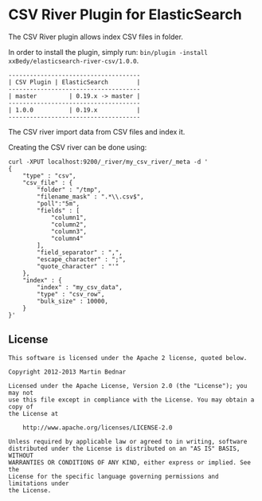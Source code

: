 CSV River Plugin for ElasticSearch
==================================

The CSV River plugin allows index CSV files in folder.

In order to install the plugin, simply run: `bin/plugin -install xxBedy/elasticsearch-river-csv/1.0.0`.

    -------------------------------------
    | CSV Plugin | ElasticSearch        |
    -------------------------------------
    | master         | 0.19.x -> master |
    -------------------------------------
    | 1.0.0          | 0.19.x           |
    -------------------------------------

The CSV river import data from CSV files and index it.

Creating the CSV river can be done using:

	curl -XPUT localhost:9200/_river/my_csv_river/_meta -d '
	{
	    "type" : "csv",
	    "csv_file" : {
	        "folder" : "/tmp",
	        "filename_mask" : ".*\\.csv$",
	        "poll":"5m",
	        "fields" : [
	            "column1",
	            "column2",
	            "column3",
	            "column4"
	        ],
   	        "field_separator" : ",",
   	        "escape_character" : ";",
   	        "quote_character" : "'"
	    },
	    "index" : {
	        "index" : "my_csv_data",
	        "type" : "csv_row",
	        "bulk_size" : 10000,
	    }
	}'


License
-------

    This software is licensed under the Apache 2 license, quoted below.

    Copyright 2012-2013 Martin Bednar

    Licensed under the Apache License, Version 2.0 (the "License"); you may not
    use this file except in compliance with the License. You may obtain a copy of
    the License at

        http://www.apache.org/licenses/LICENSE-2.0

    Unless required by applicable law or agreed to in writing, software
    distributed under the License is distributed on an "AS IS" BASIS, WITHOUT
    WARRANTIES OR CONDITIONS OF ANY KIND, either express or implied. See the
    License for the specific language governing permissions and limitations under
    the License.
